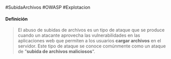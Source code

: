 #SubidaArchivos #OWASP #Explotacion 

#### Definición
>El abuso de subidas de archivos es un tipo de ataque que se produce cuando un atacante aprovecha las vulnerabilidades en las aplicaciones web que permiten a los usuarios **cargar archivos** en el servidor. Este tipo de ataque se conoce comúnmente como un ataque de “**subida de archivos maliciosos**“.

